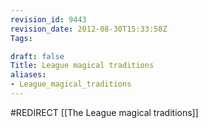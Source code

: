```yaml
---
revision_id: 9443
revision_date: 2012-08-30T15:33:58Z
Tags:

draft: false
Title: League magical traditions
aliases:
- League_magical_traditions
---
```

#REDIRECT [[The League magical traditions]]